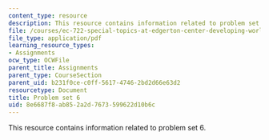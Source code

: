```yaml
---
content_type: resource
description: This resource contains information related to problem set 6.
file: /courses/ec-722-special-topics-at-edgerton-center-developing-world-prosthetics-spring-2010/8e6687f8ab852a2d7673599622d10b6c_MITEC_722S10_pset6.pdf
file_type: application/pdf
learning_resource_types:
- Assignments
ocw_type: OCWFile
parent_title: Assignments
parent_type: CourseSection
parent_uid: b231f0ce-c0ff-5617-4746-2bd2d66e63d2
resourcetype: Document
title: Problem set 6
uid: 8e6687f8-ab85-2a2d-7673-599622d10b6c
---
```

This resource contains information related to problem set 6.

